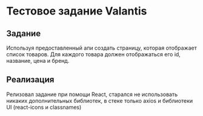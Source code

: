 # Тестовое задание Valantis


## Задание
Используя предоставленный апи создать страницу, которая отображает список товаров.
Для каждого товара должен отображаться его id, название, цена и бренд.

## Реализация
Релизовал задание при помощи React, старался не использовать никаких дополнительных библиотек, в стеке только axios и библиотеки UI (react-icons и classnames) 
